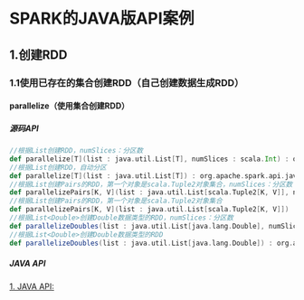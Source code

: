 # SPARK的JAVA版API案例
## 1.创建RDD
### 1.1使用已存在的集合创建RDD（自己创建数据生成RDD）
####  parallelize（使用集合创建RDD）
##### 源码API
```scala
//根据List创建RDD，numSlices：分区数
def parallelize[T](list : java.util.List[T], numSlices : scala.Int) : org.apache.spark.api.java.JavaRDD[T] = { /* compiled code */ }
//根据List创建RDD，自动分区
def parallelize[T](list : java.util.List[T]) : org.apache.spark.api.java.JavaRDD[T] = { /* compiled code */ }
//根据List创建Pairs的RDD，第一个对象是scala.Tuple2对象集合，numSlices：分区数
def parallelizePairs[K, V](list : java.util.List[scala.Tuple2[K, V]], numSlices : scala.Int) : org.apache.spark.api.java.JavaPairRDD[K, V] = { /* compiled code */ }
//根据List创建Pairs的RDD，第一个对象是scala.Tuple2对象集合
def parallelizePairs[K, V](list : java.util.List[scala.Tuple2[K, V]]) : org.apache.spark.api.java.JavaPairRDD[K, V] = { /* compiled code */ }
//根据List<Double>创建Double数据类型的RDD，numSlices：分区数
def parallelizeDoubles(list : java.util.List[java.lang.Double], numSlices : scala.Int) : org.apache.spark.api.java.JavaDoubleRDD = { /* compiled code */ }
//根据List<Double>创建Double数据类型的RDD
def parallelizeDoubles(list : java.util.List[java.lang.Double]) : org.apache.spark.api.java.JavaDoubleRDD = { /* compiled code */ }
```
##### JAVA API
[1. JAVA API:](https://github.com/lk6678979/owp-spark/blob/master/java-rdd/src/main/java/com/owp/rdddemo/Parallelize.java)   
